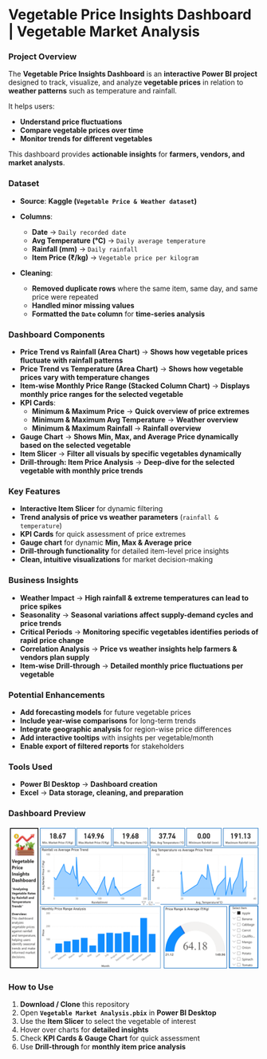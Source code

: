 # Vegetable Price Insights Dashboard | Vegetable Market Analysis



### Project Overview
The **Vegetable Price Insights Dashboard** is an **interactive Power BI project** designed to track, visualize, and analyze **vegetable prices** in relation to **weather patterns** such as temperature and rainfall.

It helps users:  
- **Understand price fluctuations**  
- **Compare vegetable prices over time**  
- **Monitor trends for different vegetables**  

This dashboard provides **actionable insights** for **farmers, vendors, and market analysts**.



### Dataset
- **Source**: **Kaggle (`Vegetable Price & Weather dataset`)**  

- **Columns**:  
  - **Date** → `Daily recorded date`  
  - **Avg Temperature (°C)** → `Daily average temperature`  
  - **Rainfall (mm)** → `Daily rainfall`  
  - **Item Price (₹/kg)** → `Vegetable price per kilogram`  

- **Cleaning**:  
  - **Removed duplicate rows** where the same item, same day, and same price were repeated  
  - **Handled minor missing values**  
  - **Formatted the `Date` column** for **time-series analysis**



### Dashboard Components
- **Price Trend vs Rainfall (Area Chart)** → **Shows how vegetable prices fluctuate with rainfall patterns**  
- **Price Trend vs Temperature (Area Chart)** → **Shows how vegetable prices vary with temperature changes**  
- **Item-wise Monthly Price Range (Stacked Column Chart)** → **Displays monthly price ranges for the selected vegetable**  
- **KPI Cards**:  
  - **Minimum & Maximum Price** → **Quick overview of price extremes**  
  - **Minimum & Maximum Avg Temperature** → **Weather overview**  
  - **Minimum & Maximum Rainfall** → **Rainfall overview**  
- **Gauge Chart** → **Shows Min, Max, and Average Price dynamically based on the selected vegetable**  
- **Item Slicer** → **Filter all visuals by specific vegetables dynamically**  
- **Drill-through: Item Price Analysis** → **Deep-dive for the selected vegetable with monthly price trends**



### Key Features
- **Interactive Item Slicer** for dynamic filtering  
- **Trend analysis of price vs weather parameters** (`rainfall & temperature`)  
- **KPI Cards** for quick assessment of price extremes  
- **Gauge chart** for dynamic **Min, Max & Average price**  
- **Drill-through functionality** for detailed item-level price insights  
- **Clean, intuitive visualizations** for market decision-making



### Business Insights
- **Weather Impact** → **High rainfall & extreme temperatures can lead to price spikes**  
- **Seasonality** → **Seasonal variations affect supply-demand cycles and price trends**  
- **Critical Periods** → **Monitoring specific vegetables identifies periods of rapid price change**  
- **Correlation Analysis** → **Price vs weather insights help farmers & vendors plan supply**  
- **Item-wise Drill-through** → **Detailed monthly price fluctuations per vegetable**



### Potential Enhancements
- **Add forecasting models** for future vegetable prices  
- **Include year-wise comparisons** for long-term trends  
- **Integrate geographic analysis** for region-wise price differences  
- **Add interactive tooltips** with insights per vegetable/month  
- **Enable export of filtered reports** for stakeholders



### Tools Used
- **Power BI Desktop** → **Dashboard creation**  
- **Excel** → **Data storage, cleaning, and preparation**



### Dashboard Preview
![Vegetable Price Insights Dashboard](https://github.com/saurabhgobare/Vegetable_Price_Insights_Dashboard/blob/main/Dashboard/Vegetable%20Price%20Insights%20Dashboard.png)



### How to Use
1. **Download / Clone** this repository  
2. Open **`Vegetable Market Analysis.pbix`** in **Power BI Desktop**  
3. Use the **Item Slicer** to select the vegetable of interest  
4. Hover over charts for **detailed insights**  
5. Check **KPI Cards & Gauge Chart** for quick assessment  
6. Use **Drill-through** for **monthly item price analysis**
